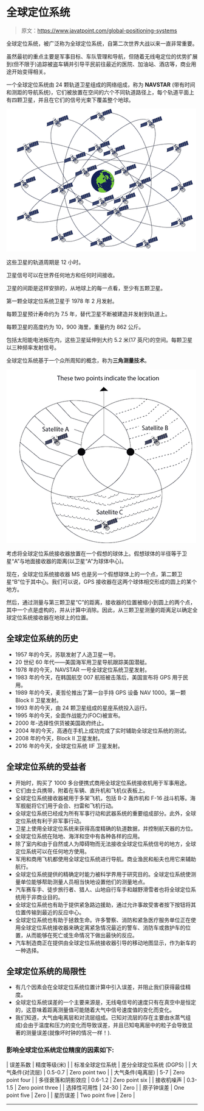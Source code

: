 # 全球定位系统

> 原文：<https://www.javatpoint.com/global-positioning-systems>

全球定位系统，被广泛称为全球定位系统，自第二次世界大战以来一直非常重要。

虽然最初的重点主要是军事目标、车队管理和导航，但随着无线电定位的优势扩展到(但不限于)追踪被盗车辆并引导平民前往最近的医院、加油站、酒店等，商业用途开始变得相关。

一个全球定位系统由 24 颗轨道卫星组成的网络组成，称为 **NAVSTAR** (带有时间和测距的导航系统)，它们被放置在空间的六个不同轨道路径上，每个轨道平面上有四颗卫星，并且在它们的信号光束下覆盖整个地球。

![Global Positioning Systems (GPS)](img/9e782697ee6859a37e4dea7800f53752.png)

这些卫星的轨道周期是 12 小时。

卫星信号可以在世界任何地方和任何时间接收。

卫星的间距是这样安排的，从地球上的每一点看，至少有五颗卫星。

第一颗全球定位系统卫星于 1978 年 2 月发射。

每颗卫星预计寿命约为 7.5 年，替代卫星不断被建造并发射到轨道上。

每颗卫星的高度约为 10，900 海里，重量约为 862 公斤。

包括太阳能电池板在内，这些卫星延伸到大约 5.2 米(17 英尺)的空间。每颗卫星以三种频率发射信号。

全球定位系统基于一个众所周知的概念，称为**三角测量技术**。

![Global Positioning Systems (GPS)](img/d6b5bd26285ddca05ad32f5a0f413377.png)

考虑将全球定位系统接收器放置在一个假想的球体上。假想球体的半径等于卫星“A”与地面接收器的距离(以卫星“A”为球体中心)。

现在，全球定位系统接收器 MS 也是另一个假想球体上的一个点，第二颗卫星“B”位于其中心。我们可以说，GPS 接收器在这两个球体相交形成的圆上的某个地方。

然后，通过测量与第三颗卫星“C”的距离，接收器的位置被缩小到圆上的两个点，其中一个点是虚构的，并从计算中消除。因此，从三颗卫星测量的距离足以确定全球定位系统接收器在地球上的位置。

## 全球定位系统的历史

*   1957 年的今天，苏联发射了人造卫星一号。
*   20 世纪 60 年代——美国海军用卫星导航跟踪美国潜艇。
*   1978 年的今天，NAVSTAR 一号全球定位系统卫星发射。
*   1983 年的今天，在韩国航空 007 航班被击落后，美国宣布将 GPS 用于民用。
*   1989 年的今天，麦哲伦推出了第一台手持 GPS 设备 NAV 1000。第一颗 Block II 卫星发射。
*   1993 年的今天，由 24 颗卫星组成的星座系统投入运行。
*   1995 年的今天，全面作战能力(FOC)被宣布。
*   2000 年-选择性供货被美国政府终止。
*   2004 年的今天，高通在手机上成功完成了实时辅助全球定位系统的测试。
*   2008 年的今天，Block II 卫星发射。
*   2016 年的今天，全球定位系统 IIF 卫星发射。

## 全球定位系统的受益者

*   开始时，购买了 1000 多台便携式商用全球定位系统接收机用于军事用途。
*   它们由士兵携带，附着在车辆、直升机和飞机仪表板上。
*   全球定位系统接收器被用于多架飞机，包括 B-2 轰炸机和 F-16 战斗机等。海军舰艇将它们用于会合、扫雷和飞机行动。
*   全球定位系统已经成为所有军事行动和武器系统的重要组成部分。此外，全球定位系统有利于非军事行动。
*   卫星上使用全球定位系统来获得高度精确的轨道数据，并控制航天器的方位。
*   全球定位系统在陆地、海洋和空中有各种各样的应用。
*   除了室内和由于自然或人为障碍物而无法接收全球定位系统信号的地方，全球定位系统可以在任何地方使用。
*   军用和商用飞机都使用全球定位系统进行导航。商业渔民和船夫也用它来辅助航行。
*   全球定位系统提供的精确定时能力被科学界用于研究目的。全球定位系统使测量单位能够帮助测量人员相当快地设置他们的测量地点。
*   汽车赛车手、徒步旅行者、猎人、山地自行车手和越野滑雪者也将全球定位系统用于非商业目的。
*   全球定位系统也有助于提供紧急路边援助，通过允许事故受害者按下按钮将其位置传输到最近的反应中心。
*   全球定位系统也有助于拯救生命。许多警察、消防和紧急医疗服务单位正在使用全球定位系统接收器来确定离紧急情况最近的警车、消防车或救护车的位置，从而能够在死亡或生命情况下做出最快的反应。
*   汽车制造商正在提供由全球定位系统接收器引导的移动地图显示，作为新车的一种选择。

## 全球定位系统的局限性

*   有几个因素会在全球定位系统位置计算中引入误差，并阻止我们获得最佳精度。
*   全球定位系统误差的一个主要来源是，无线电信号的速度只有在真空中是恒定的，这意味着距离测量值可能随着大气中信号速度值的变化而变化。
*   我们知道，大气由电离层和对流层组成。已知对流层的存在主要由水蒸气组成)会由于温度和压力的变化而导致误差，并且已知电离层中的粒子会导致显著的测量误差(就像坏时钟的情况一样！).

### 影响全球定位系统定位精度的因素如下:

| 误差系数 | 精度等级(米) |
| 标准全球定位系统 | 差分全球定位系统
(DGPS) |
| 大气条件(对流层) | 0.5-0.7 | Zero point two |
| 大气条件(电离层) | 5-7 | Zero point four |
| 多径衰落和阴影效应 | 0.6-1.2 | Zero point six |
| 接收机噪声 | 0.3-1.5 | Zero point three |
| 选择性可用性 | 24-30 | Zero |
| 原子钟误差 | One point five | Zero |
| 星历误差 | Two point five | Zero |

* * *